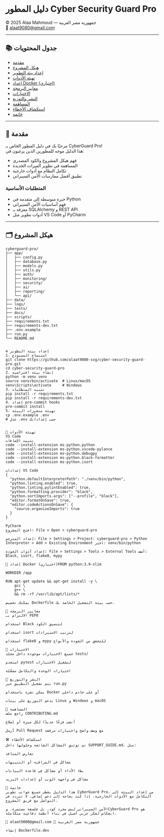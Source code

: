# دليل المطور Cyber Security Guard Pro  
© 2025 Alaa Mahmoud — جمهورية مصر العربية  
📧 alaat9080@gmail.com

---

## 📚 جدول المحتويات

- [مقدمة](#مقدمة)
- [هيكل المشروع](#هيكل-المشروع)
- [إعداد بيئة التطوير](#إعداد-بيئة-التطوير)
- [تهيئة الأدوات](#تهيئة-الأدوات)
- [إعداد Docker (اختياري)](#إعداد-docker-اختياري)
- [معايير البرمجة](#معايير-البرمجة)
- [الاختبارات](#الاختبارات)
- [النشر والتوزيع](#النشر-والتوزيع)
- [المساهمة](#المساهمة)
- [استكشاف الأخطاء](#استكشاف-الأخطاء)
- [خاتمة](#خاتمة)

---

## 🧭 مقدمة

مرحبًا بك في دليل المطور الخاص بـ CyberGuard Pro!  
هذا الدليل موجه للمطورين الذين يرغبون في:

- فهم هيكل المشروع والكود المصدري  
- المساهمة في تطوير الميزات الجديدة  
- تكامل النظام مع أدوات خارجية  
- تطبيق أفضل ممارسات الأمن السيبراني

### المتطلبات الأساسية

- خبرة متوسطة إلى متقدمة في Python  
- فهم أساسيات الأمن السيبراني  
- معرفة بـ SQLAlchemy و REST API  
- أدوات تطوير مثل VS Code أو PyCharm

---

## 🗂️ هيكل المشروع

```text
cyberguard-pro/
├── app/
│   ├── config.py
│   ├── database.py
│   ├── models.py
│   ├── utils.py
│   ├── auth/
│   ├── monitoring/
│   ├── security/
│   ├── ai/
│   ├── reporting/
│   └── api/
├── data/
├── logs/
├── tests/
├── docs/
├── scripts/
├── requirements.txt
├── requirements-dev.txt
├── .env.example
├── run.py
└── README.md


⚙️ إعداد بيئة التطوير
1. استنساخ المستودع
git clone https://github.com/alaat9080-svg/cyber-security-guard-pro.git
cd cyber-security-guard-pro
2. إنشاء بيئة افتراضية
python -m venv venv
source venv/bin/activate  # Linux/macOS
venv\Scripts\activate     # Windows
3. تثبيت المتطلبات
pip install -r requirements.txt
pip install -r requirements-dev.txt
4. إعداد pre-commit hooks
pre-commit install
5. تهيئة متغيرات البيئة
cp .env.example .env
# عدل .env حسب إعداداتك


🧰 تهيئة الأدوات
VS Code
تثبيت الإضافات
code --install-extension ms-python.python
code --install-extension ms-python.vscode-pylance
code --install-extension ms-python.debugpy
code --install-extension ms-python.black-formatter
code --install-extension ms-python.isort

إعدادات VS Code
{
  "python.defaultInterpreterPath": "./venv/bin/python",
  "python.linting.enabled": true,
  "python.linting.pylintEnabled": true,
  "python.formatting.provider": "black",
  "python.sortImports.args": ["--profile", "black"],
  "editor.formatOnSave": true,
  "editor.codeActionsOnSave": {
    "source.organizeImports": true
  }
}

PyCharm
افتح المشروع: File > Open > cyberguard-pro

إعداد المترجم: File > Settings > Project: cyberguard-pro > Python Interpreter > Add > Existing Environment اختر: venv/bin/python

إعداد أدوات الجودة: File > Settings > Tools > External Tools أضف: Black, isort, flake8, mypy

🐳 إعداد Docker (اختياري)FROM python:3.9-slim

WORKDIR /app

RUN apt-get update && apt-get install -y \
    gcc \
    g++ \
    && rm -rf /var/lib/apt/lists/*

يمكنك تخصيص Dockerfile حسب بيئة التشغيل الخاصة بك.

🧪 معايير البرمجة
الالتزام بـ PEP8

استخدام Black لتنسيق الكود

استخدام isort لترتيب الاستيرادات

استخدام flake8 و mypy للتحقق من الجودة والأنواع

🧬 الاختبارات
جميع الاختبارات موجودة داخل مجلد tests/

استخدم pytest لتشغيل الاختبارات

اختبارات الوحدة والتكامل مفعّلة

🚀 النشر والتوزيع
يتم تشغيل التطبيق عبر run.py

يمكن نشره باستخدام Docker أو على خادم داخلي

يدعم التوزيع على بيئات Linux و Windows و macOS

🤝 المساهمة
راجع ملف CONTRIBUTING.md

أنشئ فرعًا جديدًا لكل ميزة أو إصلاح

أرسل Pull Request مع وصف واضح واختبارات مرفقة

🛠️ استكشاف الأخطاء
تم توثيق المشاكل الشائعة وحلولها داخل SUPPORT_GUIDE.md، مثل:

تعارض المنافذ

مشاكل في المراقبة أو التنبيهات

بطء الأداء أو مشاكل في قاعدة البيانات

مشاكل في واجهة الويب أو إعدادات البريد

🏁 خاتمة
هذا الدليل يغطي جميع جوانب تطوير CyberGuard Pro، من إعداد البيئة إلى التكامل مع الأدوات الخارجية. إذا كنت بحاجة إلى دعم إضافي، لا تتردد في التواصل مع فريق المشروع.

الأمن السيبراني ليس مجرد كود، بل فلسفة مستمرة. وCyberGuard Pro هو انعكاس لفكر عربي أصيل في بناء أنظمة دفاعية متكاملة.

📧 alaat9080@gmail.com 📍 جمهورية مصر العربية

إنشاء Dockerfile.dev
